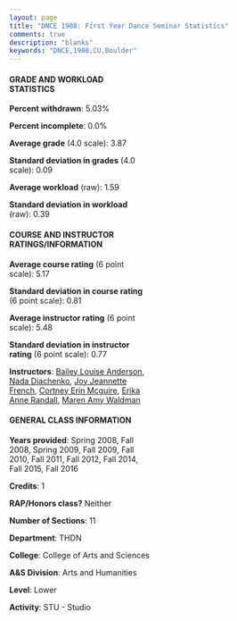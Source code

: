 ```yaml
---
layout: page
title: "DNCE 1908: First Year Dance Seminar Statistics"
comments: true
description: "blanks"
keywords: "DNCE,1908,CU,Boulder"
---
```

<head>
<script src="https://ajax.googleapis.com/ajax/libs/jquery/2.1.3/jquery.min.js"></script>
<script src="https://dl.dropboxusercontent.com/s/pc42nxpaw1ea4o9/highcharts.js?dl=0"></script>
<!-- <script src="../assets/js/highcharts.js"></script> -->
<style type="text/css">@font-face {
	font-family: "Bebas Neue";
	src: url(https://www.filehosting.org/file/details/544349/BebasNeue Regular.otf) format("opentype");
	}
	h1.Bebas { 
		font-family: "Bebas Neue", Verdana, Tahoma;
	}
</style>
</head>
<body>
	<div id="container" style="float: right; width: 45%; height: 88%; margin-left: 2.5%; margin-right: 2.5%;"></div>
	<script language="JavaScript">
		$(document).ready(function() {
		var chart = {type: 'column'};
		var title = {text: 'Grade Distribution'};
		var xAxis = {categories: ['A','B','C','D','F'],crosshair: true};
		var yAxis = {min: 0,title: {text: 'Percentage'}};
		var tooltip = {headerFormat: '<center><b><span style="font-size:20px">{point.key}</span></b></center>',
		               pointFormat: '<td style="padding:0"><b>{point.y:.1f}%</b></td>',
		               footerFormat: '</table>',shared: true,useHTML: true};
		var plotOptions = {column: {pointPadding: 0.0,borderWidth: 0}};  
		var credits = {enabled: false};var series= [{name: 'Percent',data: [92.62,5.98,1.4,0.0,0.0,]}];
		var json = {};
		json.chart = chart;
		json.title = title;
		json.tooltip = tooltip;
		json.xAxis = xAxis;
		json.yAxis = yAxis;  
		json.series = series;
		json.plotOptions = plotOptions;  
		json.credits = credits;
		$('#container').highcharts(json);
	});
	</script>
</body>
			   
#### GRADE AND WORKLOAD STATISTICS

**Percent withdrawn**: 5.03%

**Percent incomplete**: 0.0%

**Average grade** (4.0 scale): 3.87

**Standard deviation in grades** (4.0 scale): 0.09

**Average workload** (raw): 1.59

**Standard deviation in workload** (raw): 0.39

#### COURSE AND INSTRUCTOR RATINGS/INFORMATION

**Average course rating** (6 point scale): 5.17

**Standard deviation in course rating** (6 point scale): 0.81

**Average instructor rating** (6 point scale): 5.48

**Standard deviation in instructor rating** (6 point scale): 0.77

**Instructors**: <a href='../../instructors/Bailey_Louise_Anderson'>Bailey Louise Anderson</a>, <a href='../../instructors/Nada_Diachenko'>Nada Diachenko</a>, <a href='../../instructors/Joy_Jeannette_French'>Joy Jeannette French</a>, <a href='../../instructors/Cortney_Erin_Mcguire'>Cortney Erin Mcguire</a>, <a href='../../instructors/Erika_Anne_Randall'>Erika Anne Randall</a>, <a href='../../instructors/Maren_Amy_Waldman'>Maren Amy Waldman</a>

#### GENERAL CLASS INFORMATION

**Years provided**: Spring 2008, Fall 2008, Spring 2009, Fall 2009, Fall 2010, Fall 2011, Fall 2012, Fall 2014, Fall 2015, Fall 2016

**Credits**: 1

**RAP/Honors class?** Neither

**Number of Sections**: 11

**Department**: THDN

**College**: College of Arts and Sciences

**A&S Division**: Arts and Humanities

**Level**: Lower

**Activity**: STU - Studio
